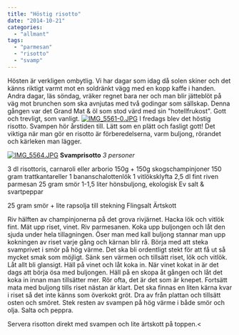 ```yaml
---
title: "Höstig risotto"
date: "2014-10-21"
categories: 
  - "allmant"
tags: 
  - "parmesan"
  - "risotto"
  - "svamp"
---
```


Hösten är verkligen ombytlig. Vi har dagar som idag då solen skiner och det känns riktigt varmt mot en soldränkt vägg med en kopp kaffe i handen. Andra dagar, läs söndag, vräker regnet bara ner och man blir jätteblöt på väg mot brunchen som ska avnjutas med två godingar som sällskap. Denna gången var det Grand Mat & öl som stod värd med sin "hotellfrukost". Gott och trevligt, som vanligt. [![IMG_5561-0.JPG](/static/img/IMG_5561-0.jpg)](http://import.local/wp-content/uploads/2014/10/IMG_5561-0.jpg) I fredags blev det höstig risotto. Svampen hör årstiden till. Lätt som en plätt och fasligt gott! Det viktiga när man gör en risotto är förberedelserna, varm buljong, rörandet och kärleken man lägger.

[![IMG_5564.JPG](/static/img/IMG_5564.jpg)](http://import.local/wp-content/uploads/2014/10/IMG_5564.jpg) **Svamprisotto** _3 personer_

3 dl risottoris, carnaroli eller arborio 150g + 150g skogschampinjoner 150 gram trattkantareller 1 bananschalottenlök 1 vitlöksklyfta 2,5 dl fint riven parmesan 25 gram smör 1-1,5 liter hönsbuljong, ekologisk Ev salt & svartpeppar

25 gram smör + lite rapsolja till stekning Flingsalt Ärtskott

Riv hälften av champinjonerna på det grova rivjärnet. Hacka lök och vitlök fint. Mät upp riset, vinet. Riv parmesanen. Koka upp buljongen och låt den sjuda under hela tillagningen. Öser man med kall buljong stannar man upp kokningen av riset varje gång och kärnan blir rå. Börja med att steka svamprivet i smör på hög värme. Det ska bli ordentligt stekt för att få ut så mycket smak som möjligt. Sänk sen värmen och tillsätt riset, lök och vitlök. Låt allt bli glansigt. Häll på vinet och låt koka in. När vinet kokat in är det dags att börja ösa med buljongen. Häll på en skopa åt gången och låt det koka in innan man tillsätter mer. Rör ofta, det är det som är knepet. Fortsätt mata med buljong tills riset nästan är klart. Det ska finnas en liten kärna kvar i riset så det inte känns som överkokt gröt. Dra av från plattan och tillsätt osten och smöret. Stek resten av svampen på hög värme i både smör och olja. Salta och peppra.

Servera risotton direkt med svampen och lite ärtskott på toppen.<
